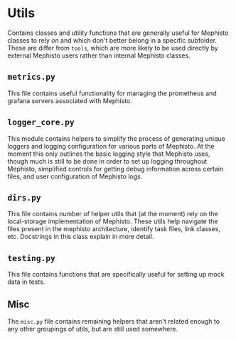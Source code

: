 # Utils
Contains classes and utility functions that are generally useful for Mephisto classes to rely on and which don't better belong in a specific subfolder. These are differ from `tools`, which are more likely to be used directly by external Mephisto users rather than internal Mephisto classes.

## `metrics.py`
This file contains useful functionality for managing the prometheus and grafana servers associated with Mephisto.

## `logger_core.py`
This module contains helpers to simplify the process of generating unique loggers and logging configuration for various parts of Mephisto. At the moment this only outlines the basic logging style that Mephisto uses, though much is still to be done in order to set up logging throughout Mephisto, simplified controls for getting debug information across certain files, and user configuration of Mephisto logs.

## `dirs.py`
This file contains number of helper utils that (at the moment) rely on the local-storage implementation of Mephisto. These utils help navigate the files present in the mephisto architecture, identify task files, link classes, etc. Docstrings in this class explain in more detail.

## `testing.py`
This file contains functions that are specifically useful for setting up mock data in tests.

## Misc
The `misc.py` file contains remaining helpers that aren't related enough to any other groupings of utils, but are still used somewhere.